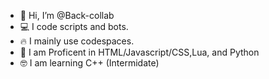 - 👋 Hi, I’m @Back-collab
- 💻 I code scripts and bots.
- 🔥 I mainly use codespaces.
- 🦾 I am Proficent in HTML/Javascript/CSS,Lua, and Python
- 🤓 I am learning C++ (Intermidate)
